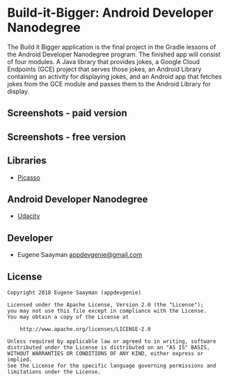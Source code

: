 # Build-it-Bigger: Android Developer Nanodegree 

The Build it Bigger application is the final project in the Gradle lessons of the Android Developer Nanodegree program.
The finished app will consist of four modules. A Java library that provides jokes, a Google Cloud Endpoints (GCE) project that serves those jokes, an Android Library containing an activity for displaying jokes, and an Android app that fetches jokes from the GCE module and passes them to the Android Library for display.

## Screenshots - paid version


## Screenshots - free version

## Libraries

* [Picasso](http://square.github.io/picasso/)


## Android Developer Nanodegree

* [Udacity](https://www.udacity.com/course/android-developer-nanodegree--nd801)

## Developer

* Eugene Saayman appdevgenie@gmail.com

## License

    Copyright 2018 Eugene Saayman (appdevgenie)

    Licensed under the Apache License, Version 2.0 (the "License");
    you may not use this file except in compliance with the License.
    You may obtain a copy of the License at

        http://www.apache.org/licenses/LICENSE-2.0

    Unless required by applicable law or agreed to in writing, software
    distributed under the License is distributed on an "AS IS" BASIS,
    WITHOUT WARRANTIES OR CONDITIONS OF ANY KIND, either express or implied.
    See the License for the specific language governing permissions and
    limitations under the License.
